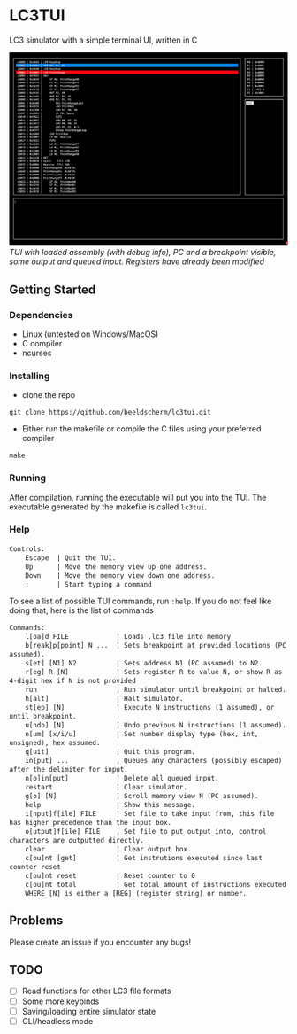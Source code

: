 # LC3TUI

LC3 simulator with a simple terminal UI, written in C

![alt text](screenshots/1.png)
*TUI with loaded assembly (with debug info), PC and a breakpoint visible, some output and queued input. Registers have already been modified*


## Getting Started

### Dependencies

* Linux (untested on Windows/MacOS)
* C compiler
* ncurses


### Installing

* clone the repo
```
git clone https://github.com/beeldscherm/lc3tui.git
```

* Either run the makefile or compile the C files using your preferred compiler
```
make
```


### Running

After compilation, running the executable will put you into the TUI.
The executable generated by the makefile is called `lc3tui`.


### Help

```
Controls:
    Escape  | Quit the TUI.
    Up      | Move the memory view up one address.
    Down    | Move the memory view down one address.
    :       | Start typing a command
```


To see a list of possible TUI commands, run `:help`.
If you do not feel like doing that, here is the list of commands

```
Commands:
    l[oa]d FILE            | Loads .lc3 file into memory
    b[reak]p[point] N ...  | Sets breakpoint at provided locations (PC assumed).
    s[et] [N1] N2          | Sets address N1 (PC assumed) to N2.
    r[eg] R [N]            | Sets register R to value N, or show R as 4-digit hex if N is not provided
    run                    | Run simulator until breakpoint or halted.
    h[alt]                 | Halt simulator.
    st[ep] [N]             | Execute N instructions (1 assumed), or until breakpoint.
    u[ndo] [N]             | Undo previous N instructions (1 assumed).
    n[um] [x/i/u]          | Set number display type (hex, int, unsigned), hex assumed.
    q[uit]                 | Quit this program.
    in[put] ...            | Queues any characters (possibly escaped) after the delimiter for input.
    n[o]in[put]            | Delete all queued input.
    restart                | Clear simulator.
    g[o] [N]               | Scroll memory view N (PC assumed).
    help                   | Show this message.
    i[nput]f[ile] FILE     | Set file to take input from, this file has higher precedence than the input box.
    o[utput]f[ile] FILE    | Set file to put output into, control characters are outputted directly.
    clear                  | Clear output box.
    c[ou]nt [get]          | Get instrutions executed since last counter reset
    c[ou]nt reset          | Reset counter to 0
    c[ou]nt total          | Get total amount of instructions executed
    WHERE [N] is either a [REG] (register string) or number.
```


## Problems

Please create an issue if you encounter any bugs!


## TODO

- [ ] Read functions for other LC3 file formats
- [ ] Some more keybinds
- [ ] Saving/loading entire simulator state
- [ ] CLI/headless mode
